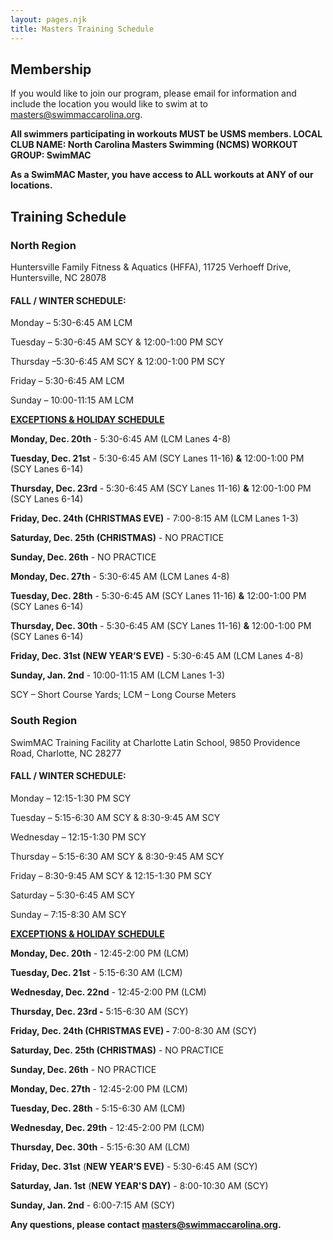 ```yaml
---
layout: pages.njk
title: Masters Training Schedule
---
```

## Membership

<div class="bg-gray-100 p-6 my-6 text-center" markdown="1">

If you would like to join our program, please email for information and include the location you would like to swim at to <a href="mailto:masters@swimmaccarolina.org">masters@swimmaccarolina.org.</a>

**All swimmers participating in workouts MUST be USMS members. LOCAL CLUB NAME: North Carolina Masters Swimming (NCMS) WORKOUT GROUP: SwimMAC**

**As a SwimMAC Master, you have access to ALL workouts at ANY of our locations.**

</div>

<h2 class="separator-center">Training Schedule</h2>

<div class="flex flex-wrap -mx-4" markdown="1">
<div class="w-full md:w-1/2 p-4" markdown="1">

### North Region

<p class="center">Huntersville Family Fitness & Aquatics (HFFA), 11725 Verhoeff Drive, Huntersville, NC 28078</p>

#### FALL / WINTER SCHEDULE:

Monday – 5:30-6:45 AM LCM

Tuesday – 5:30-6:45 AM SCY & 12:00-1:00 PM SCY

Thursday –5:30-6:45 AM SCY & 12:00-1:00 PM SCY

Friday – 5:30-6:45 AM LCM

Sunday – 10:00-11:15 AM LCM

<span style="text-decoration: underline;"><strong>EXCEPTIONS & HOLIDAY SCHEDULE</strong></span>

**Monday, Dec. 20th** - 5:30-6:45 AM (LCM Lanes 4-8)

**Tuesday, Dec. 21st** - 5:30-6:45 AM (SCY Lanes 11-16) **&** 12:00-1:00 PM (SCY Lanes 6-14)

**Thursday, Dec. 23rd** - 5:30-6:45 AM (SCY Lanes 11-16) **&** 12:00-1:00 PM (SCY Lanes 6-14)

**Friday, Dec. 24th (CHRISTMAS EVE)** - 7:00-8:15 AM (LCM Lanes 1-3)

**Saturday, Dec. 25th (CHRISTMAS)** - NO PRACTICE

**Sunday, Dec. 26th** - NO PRACTICE

**Monday, Dec. 27th** - 5:30-6:45 AM (LCM Lanes 4-8)

**Tuesday, Dec. 28th** - 5:30-6:45 AM (SCY Lanes 11-16) **&** 12:00-1:00 PM (SCY Lanes 6-14)

**Thursday, Dec. 30th** - 5:30-6:45 AM (SCY Lanes 11-16) **&** 12:00-1:00 PM (SCY Lanes 6-14)

**Friday, Dec. 31st (NEW YEAR’S EVE)** - 5:30-6:45 AM (LCM Lanes 4-8)

**Sunday, Jan. 2nd** - 10:00-11:15 AM (LCM Lanes 1-3)

SCY – Short Course Yards; LCM – Long Course Meters

</div>

<div class="w-full md:w-1/2 p-4" markdown="1">

### South Region

SwimMAC Training Facility at Charlotte Latin School, 9850 Providence Road, Charlotte, NC 28277

#### FALL / WINTER SCHEDULE:

Monday – 12:15-1:30 PM SCY

Tuesday – 5:15-6:30 AM SCY & 8:30-9:45 AM SCY

Wednesday – 12:15-1:30 PM SCY

Thursday – 5:15-6:30 AM SCY & 8:30-9:45 AM SCY

Friday – 8:30-9:45 AM SCY & 12:15-1:30 PM SCY

Saturday – 5:30-6:45 AM SCY

Sunday – 7:15-8:30 AM SCY

<span style="text-decoration: underline;">
    <strong>EXCEPTIONS &amp; HOLIDAY SCHEDULE</strong>
</span>

**Monday, Dec. 20th** - 12:45-2:00 PM (LCM)

**Tuesday, Dec. 21st** - 5:15-6:30 AM (LCM)

**Wednesday, Dec. 22nd** - 12:45-2:00 PM (LCM)

**Thursday, Dec. 23rd -** 5:15-6:30 AM (SCY)

**Friday, Dec. 24th (CHRISTMAS EVE) -** 7:00-8:30 AM (SCY)

**Saturday, Dec. 25th (CHRISTMAS)** - NO PRACTICE

**Sunday, Dec. 26th** - NO PRACTICE

**Monday, Dec. 27th** - 12:45-2:00 PM (LCM)

**Tuesday, Dec. 28th** - 5:15-6:30 AM (LCM)

**Wednesday, Dec. 29th** - 12:45-2:00 PM (LCM)

**Thursday, Dec. 30th** - 5:15-6:30 AM (LCM)

**Friday, Dec. 31st** (**NEW YEAR’S EVE)** - 5:30-6:45 AM (SCY)

**Saturday, Jan. 1st** (**NEW YEAR'S DAY)** - 8:00-10:30 AM (SCY)

**Sunday, Jan. 2nd** - 6:00-7:15 AM (SCY)

</div>
</div>

**Any questions, please contact <a href="mailto:masters@swimmaccarolina.org" target="_blank" rel="noopener">masters@swimmaccarolina.org</a>.**